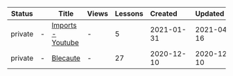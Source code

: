 |Status| |Title|Views|Lessons|Created&nbsp;&nbsp;&nbsp;&nbsp;&nbsp;&nbsp;|Updated&nbsp;&nbsp;&nbsp;&nbsp;&nbsp;&nbsp;|
|-|-|-|-|-|-|-|
|private|-|[Imports - Youtube](https://www.lingq.com/en/learn/pt/web/library/course/780316)|-|5|2021-01-31|2021-04-16
|private|-|[Blecaute](https://www.lingq.com/en/learn/pt/web/library/course/746625)|-|27|2020-12-10|2020-12-10
